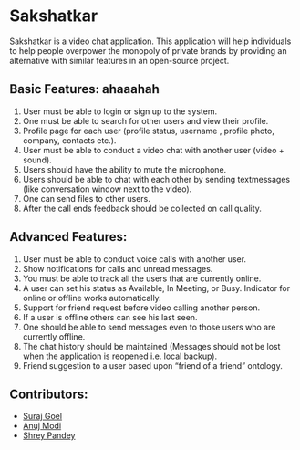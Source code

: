 # Sakshatkar
Sakshatkar is a video chat application. This application will help individuals to help people overpower the monopoly of private brands by providing an alternative with similar features in an open-source project.

## Basic Features: ahaaahah

1. User must be able to login or sign up to the system.
2. One must be able to search for other users and view their profile.
3. Profile page for each user (profile status, username , profile photo, company, contacts etc.).
4. User must be able to conduct a video chat with another user (video + sound).
5. Users should have the ability to mute the microphone.
6. Users should be able to chat with each other by sending textmessages (like conversation window next to the video).
7. One can send files to other users.
8. After the call ends feedback should be collected on call quality.

## Advanced Features:

1. User must be able to conduct voice calls with another user.
2. Show notifications for calls and unread messages.
3. You must be able to track all the users that are currently online.
4. A user can set his status as Available, In Meeting, or Busy. Indicator for online or offline works automatically.
5. Support for friend request before video calling another person.
6. If a user is offline others can see his last seen.
7. One should be able to send messages even to those users who are currently offline.
8. The chat history should be maintained (Messages should not be lost when the application is reopened i.e. local backup).
9. Friend suggestion to a user based upon “friend of a friend” ontology.

<a name="contributor"></a>
## Contributors:

* [Suraj Goel](http://www.github.com/suraj-goel)
* [Anuj Modi](http://www.github.com/descifrado)
* [Shrey Pandey](http://www.github.com/Shreypandey)
